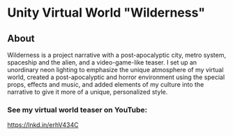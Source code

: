 # Unity Virtual World "Wilderness"

## About
Wilderness is a project narrative with a post-apocalyptic city, metro system, spaceship and the alien, and a video-game-like teaser. 
I set up an unordinary neon lighting to emphasize the unique atmosphere of my virtual world, created a post-apocalyptic and horror environment using the special props, effects and music, and added elements of my culture into the narrative to give it more of a unique, personalized style.

### See my virtual world teaser on YouTube:
https://lnkd.in/erhV434C
